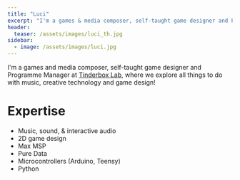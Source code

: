 ```yaml
---
title: "Luci"
excerpt: "I'm a games & media composer, self-taught game designer and Programme Manager at Tinderbox Lab..."
header:
  teaser: /assets/images/luci_th.jpg
sidebar:
  - image: /assets/images/luci.jpg
---
```

I'm a games and media composer, self-taught game designer and Programme Manager at [Tinderbox Lab](https://tinderboxcollective.org/digital/), where we explore all things to do with music, creative technology and game design!
 

# Expertise

* Music, sound, & interactive audio
* 2D game design
* Max MSP
* Pure Data
* Microcontrollers (Arduino, Teensy)
* Python



